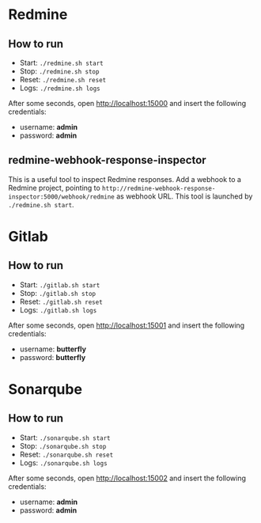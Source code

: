 # Redmine

## How to run

- Start: `./redmine.sh start`
- Stop: `./redmine.sh stop`
- Reset: `./redmine.sh reset`
- Logs: `./redmine.sh logs`

After some seconds, open [http://localhost:15000](http://localhost:15000) and insert the following credentials:

- username: **admin**
- password: **admin**

## redmine-webhook-response-inspector

This is a useful tool to inspect Redmine responses. Add a webhook to a Redmine project, pointing to `http://redmine-webhook-response-inspector:5000/webhook/redmine` as webhook URL. This tool is launched by `./redmine.sh start`.

# Gitlab

## How to run

- Start: `./gitlab.sh start`
- Stop: `./gitlab.sh stop`
- Reset: `./gitlab.sh reset`
- Logs: `./gitlab.sh logs`

After some seconds, open [http://localhost:15001](http://localhost:15001) and insert the following credentials:

- username: **butterfly**
- password: **butterfly**

# Sonarqube

## How to run

- Start: `./sonarqube.sh start`
- Stop: `./sonarqube.sh stop`
- Reset: `./sonarqube.sh reset`
- Logs: `./sonarqube.sh logs`

After some seconds, open [http://localhost:15002](http://localhost:15002) and insert the following credentials:

- username: **admin**
- password: **admin**
